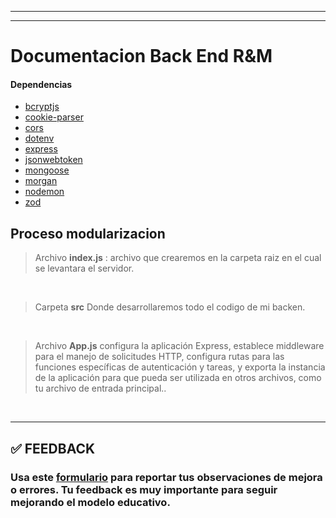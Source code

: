 <!-- ![HenryLogo](https://d31uz8lwfmyn8g.cloudfront.net/Assets/logo-henry-white-lg.png) -->

---
---

# Documentacion Back End R&M

#### Dependencias

<div class="hide">

- [bcryptjs](https://www.npmjs.com/package/bcryptjs)
- [cookie-parser](https://www.npmjs.com/package/cookie-parser)
- [cors](https://www.npmjs.com/package/cors)
- [dotenv](https://www.npmjs.com/package/dotenv)
- [express](https://expressjs.com/)
- [jsonwebtoken](https://www.npmjs.com/package/jsonwebtoken)
- [mongoose](https://mongoosejs.com/)
- [morgan](https://www.npmjs.com/package/morgan)
- [nodemon](https://www.npmjs.com/package/nodemon)
- [zod](https://www.npmjs.com/package/zod)


</div>

## Proceso modularizacion

> Archivo **index.js** : archivo que crearemos en la carpeta raiz en el cual se levantara el servidor.
</br>

> Carpeta **src** Donde desarrollaremos todo el codigo de mi backen.
</br >

> Archivo **App.js** configura la aplicación Express, establece middleware para el manejo de solicitudes HTTP, configura rutas para las funciones específicas de autenticación y tareas, y exporta la instancia de la aplicación para que pueda ser utilizada en otros archivos, como tu archivo de entrada principal..
</br >


---

## **✅ FEEDBACK**

### Usa este [**formulario**](https://docs.google.com/forms/d/e/1FAIpQLSe1MybH_Y-xcp1RP0jKPLndLdJYg8cwyHkSb9MwSrEjoxyzWg/viewform) para reportar tus observaciones de mejora o errores. Tu feedback es muy importante para seguir mejorando el modelo educativo.
